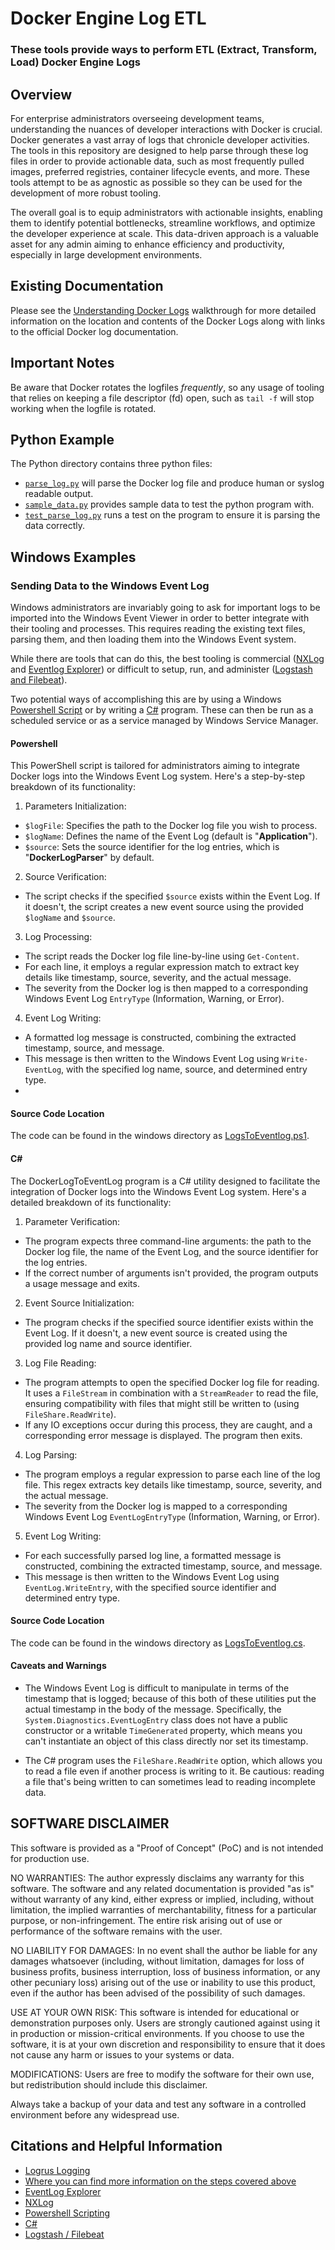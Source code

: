 # Docker Engine Log ETL
### These tools provide ways to perform ETL (Extract, Transform, Load) Docker Engine Logs

## Overview 
For enterprise administrators overseeing development teams, understanding the nuances of developer interactions with Docker is crucial. Docker generates a vast array of logs that chronicle developer activities. The tools in this repository are designed to help parse through these log files in order to provide actionable data, such as most frequently pulled images, preferred registries, container lifecycle events, and more. These tools attempt to be as agnostic as possible so they can be used for the development of more robust tooling. 

The overall goal is to equip administrators with actionable insights, enabling them to identify potential bottlenecks, streamline workflows, and optimize the developer experience at scale. This data-driven approach is a valuable asset for any admin aiming to enhance efficiency and productivity, especially in large development environments.

## Existing Documentation
Please see the [Understanding Docker Logs](../Walkthroughs/UnderstandingDockerLogs/README.md) walkthrough for more detailed information on the location and contents of the Docker Logs along with links to the official Docker log documentation.

## Important Notes
Be aware that Docker rotates the logfiles *frequently*, so any usage of tooling that relies on keeping a file descriptor (fd) open, such as `tail -f` will stop working when the logfile is rotated. 

## Python Example
The Python directory contains three python files:
- [`parse_log.py`](./python/parse_log.py) will parse the Docker log file and produce human or syslog readable output.
- [`sample_data.py`](./python/sample_data.py) provides sample data to test the python program with.
- [`test_parse_log.py`](./python/test_parse_log.py) runs a test on the program to ensure it is parsing the data correctly.

## Windows Examples

### Sending Data to the Windows Event Log
Windows administrators are invariably going to ask for important logs to be imported into the Windows Event Viewer in order to better integrate with their tooling and processes. This requires reading the existing text files, parsing them, and then loading them into the Windows Event system. 

While there are tools that can do this, the best tooling is commercial ([NXLog](https://nxlog.co) and [Eventlog Explorer](https://www.eventlogxp.com/editions.html)) or difficult to setup, run, and administer ([Logstash and Filebeat](https://elastic.co)).

Two potential ways of accomplishing this are by using a Windows [Powershell Script](https://learn.microsoft.com/en-us/powershell) or by writing a [C#](https://learn.microsoft.com/en-us/dotnet/csharp/) program. These can then be run as a scheduled service or as a service managed by Windows Service Manager.

#### Powershell 

This PowerShell script is tailored for administrators aiming to integrate Docker logs into the Windows Event Log system. Here's a step-by-step breakdown of its functionality:

1. Parameters Initialization:
* `$logFile`: Specifies the path to the Docker log file you wish to process.
* `$logName`: Defines the name of the Event Log (default is "**Application**").
* `$source`: Sets the source identifier for the log entries, which is "**DockerLogParser**" by default.

2. Source Verification:
* The script checks if the specified `$source` exists within the Event Log. If it doesn't, the script creates a new event source using the provided `$logName` and `$source`. 

3. Log Processing:
* The script reads the Docker log file line-by-line using `Get-Content`.
* For each line, it employs a regular expression match to extract key details like timestamp, source, severity, and the actual message.
* The severity from the Docker log is then mapped to a corresponding Windows Event Log `EntryType` (Information, Warning, or Error).

4. Event Log Writing:
* A formatted log message is constructed, combining the extracted timestamp, source, and message.
* This message is then written to the Windows Event Log using `Write-EventLog`, with the specified log name, source, and determined entry type.
* 
#### Source Code Location
The code can be found in the windows directory as [LogsToEventlog.ps1](./windows/LogsToEventlog.ps1).

#### C#

The DockerLogToEventLog program is a C# utility designed to facilitate the integration of Docker logs into the Windows Event Log system. Here's a detailed breakdown of its functionality:

1. Parameter Verification:

* The program expects three command-line arguments: the path to the Docker log file, the name of the Event Log, and the source identifier for the log entries.
* If the correct number of arguments isn't provided, the program outputs a usage message and exits.

2. Event Source Initialization:
* The program checks if the specified source identifier exists within the Event Log. If it doesn't, a new event source is created using the provided log name and source identifier.

3. Log File Reading:
* The program attempts to open the specified Docker log file for reading. It uses a `FileStream` in combination with a `StreamReader` to read the file, ensuring compatibility with files that might still be written to (using `FileShare.ReadWrite`).
* If any IO exceptions occur during this process, they are caught, and a corresponding error message is displayed. The program then exits.

4. Log Parsing:
* The program employs a regular expression to parse each line of the log file. This regex extracts key details like timestamp, source, severity, and the actual message.
* The severity from the Docker log is mapped to a corresponding Windows Event Log `EventLogEntryType` (Information, Warning, or Error).

5. Event Log Writing:
* For each successfully parsed log line, a formatted message is constructed, combining the extracted timestamp, source, and message.
* This message is then written to the Windows Event Log using `EventLog.WriteEntry`, with the specified source identifier and determined entry type.

#### Source Code Location
The code can be found in the windows directory as [LogsToEventlog.cs](./windows/LogsToEventlog.cs).


#### Caveats and Warnings
* The Windows Event Log is difficult to manipulate in terms of the timestamp that is logged; because of this both of these utilities put the actual timestamp in the body of the message. Specifically, the `System.Diagnostics.EventLogEntry` class does not have a public constructor or a writable `TimeGenerated` property, which means you can't instantiate an object of this class directly nor set its timestamp.

* The C# program uses the `FileShare.ReadWrite` option, which allows you to read a file even if another process is writing to it. Be cautious: reading a file that's being written to can sometimes lead to reading incomplete data.


## SOFTWARE DISCLAIMER

This software is provided as a "Proof of Concept" (PoC) and is not intended for production use.

NO WARRANTIES: The author expressly disclaims any warranty for this software. The software and any related documentation is provided "as is" without warranty of any kind, either express or implied, including, without limitation, the implied warranties of merchantability, fitness for a particular purpose, or non-infringement. The entire risk arising out of use or performance of the software remains with the user.

NO LIABILITY FOR DAMAGES: In no event shall the author be liable for any damages whatsoever (including, without limitation, damages for loss of business profits, business interruption, loss of business information, or any other pecuniary loss) arising out of the use or inability to use this product, even if the author has been advised of the possibility of such damages.

USE AT YOUR OWN RISK: This software is intended for educational or demonstration purposes only. Users are strongly cautioned against using it in production or mission-critical environments. If you choose to use the software, it is at your own discretion and responsibility to ensure that it does not cause any harm or issues to your systems or data.

MODIFICATIONS: Users are free to modify the software for their own use, but redistribution should include this disclaimer.

Always take a backup of your data and test any software in a controlled environment before any widespread use.

## Citations and Helpful Information
* [Logrus Logging](https://github.com/sirupsen/logrus)
* [Where you can find more information on the steps covered above](https://docs.docker.com)
* [EventLog Explorer](https://www.eventlogxp.com/editions.html)
* [NXLog](nxlog.co)
* [Powershell Scripting](https://learn.microsoft.com/en-us/powershell) 
* [C#](https://learn.microsoft.com/en-us/dotnet/csharp/) 
* [Logstash / Filebeat](https://elastic.co)
